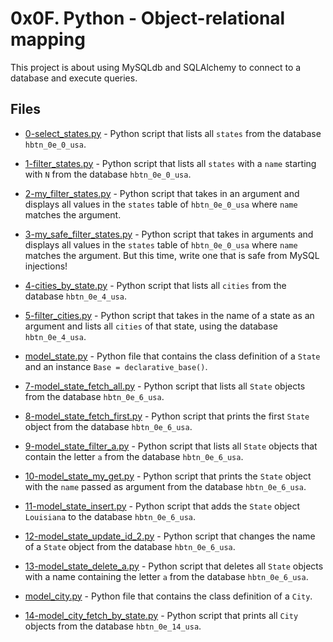 # 0x0F. Python - Object-relational mapping

This project is about using MySQLdb and SQLAlchemy to connect to a database and execute queries.

## Files

- [0-select_states.py](0-select_states.py) - Python script that lists all `states` from the database `hbtn_0e_0_usa`.

- [1-filter_states.py](1-filter_states.py) - Python script that lists all `states` with a `name` starting with `N` from the database `hbtn_0e_0_usa`.

- [2-my_filter_states.py](2-my_filter_states.py) - Python script that takes in an argument and displays all values in the `states` table of `hbtn_0e_0_usa` where `name` matches the argument.

- [3-my_safe_filter_states.py](3-my_safe_filter_states.py) - Python script that takes in arguments and displays all values in the `states` table of `hbtn_0e_0_usa` where `name` matches the argument. But this time, write one that is safe from MySQL injections!

- [4-cities_by_state.py](4-cities_by_state.py) - Python script that lists all `cities` from the database `hbtn_0e_4_usa`.

- [5-filter_cities.py](5-filter_cities.py) - Python script that takes in the name of a state as an argument and lists all `cities` of that state, using the database `hbtn_0e_4_usa`.

- [model_state.py](model_state.py) - Python file that contains the class definition of a `State` and an instance `Base = declarative_base()`.

- [7-model_state_fetch_all.py](7-model_state_fetch_all.py) - Python script that lists all `State` objects from the database `hbtn_0e_6_usa`.

- [8-model_state_fetch_first.py](8-model_state_fetch_first.py) - Python script that prints the first `State` object from the database `hbtn_0e_6_usa`.

- [9-model_state_filter_a.py](9-model_state_filter_a.py) - Python script that lists all `State` objects that contain the letter `a` from the database `hbtn_0e_6_usa`.

- [10-model_state_my_get.py](10-model_state_my_get.py) - Python script that prints the `State` object with the `name` passed as argument from the database `hbtn_0e_6_usa`.

- [11-model_state_insert.py](11-model_state_insert.py) - Python script that adds the `State` object `Louisiana` to the database `hbtn_0e_6_usa`.

- [12-model_state_update_id_2.py](12-model_state_update_id_2.py) - Python script that changes the name of a `State` object from the database `hbtn_0e_6_usa`.

- [13-model_state_delete_a.py](13-model_state_delete_a.py) - Python script that deletes all `State` objects with a name containing the letter `a` from the database `hbtn_0e_6_usa`.

- [model_city.py](model_city.py) - Python file that contains the class definition of a `City`.

- [14-model_city_fetch_by_state.py](14-model_city_fetch_by_state.py) - Python script that prints all `City` objects from the database `hbtn_0e_14_usa`.
